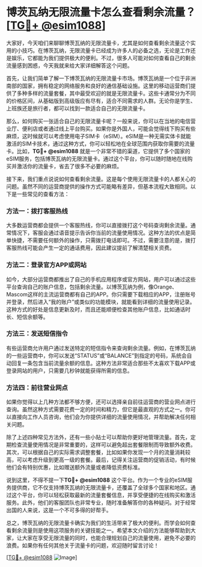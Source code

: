 # 博茨瓦纳无限流量卡怎么查看剩余流量？[[TG💪+ @esim1088](https://t.me/s/esim1088)]

大家好，今天咱们来聊聊博茨瓦纳的无限流量卡，尤其是如何查看剩余流量这个实用的小技巧。在博茨瓦纳，无限流量卡已经成为许多人的必备之选，无论是工作还是娱乐，它都能为我们提供极大的便利。不过，很多人可能对如何查看自己的剩余流量感到困惑，今天我就来给大家详细解答这个问题。

首先，让我们简单了解一下博茨瓦纳的无限流量卡市场。博茨瓦纳是一个位于非洲南部的国家，拥有稳定的网络服务和良好的通信基础设施。这里的移动运营商们提供了多种多样的流量套餐，其中最受欢迎的就是无限流量卡。这些卡通常分为不同的价格区间，从基础版到高级版应有尽有，适合不同需求的人群。无论你是学生、上班族还是旅行者，都可以找到一款适合自己的无限流量卡。

那么，如何购买一张适合自己的无限流量卡呢？一般来说，你可以在当地的电信营业厅、便利店或者通过线上平台购买。如果你是外国人，可能会觉得线下购买有些麻烦，这时候就可以考虑使用电子SIM卡（eSIM）。eSIM是一种无需实体卡就能激活的SIM卡技术，通过这种方式，你可以轻松地在全球范围内获取你需要的流量卡。比如，**TG💪+ @esim1088** 就是一个非常不错的渠道，它提供了多个国家的eSIM服务，包括博茨瓦纳的无限流量卡。通过这个平台，你可以随时随地在线购买并激活你的流量卡，省去了很多不必要的麻烦。

接下来，我们重点说说如何查看剩余流量。这是每个使用无限流量卡的人都关心的问题。虽然不同的运营商提供的操作方式可能略有差异，但基本流程大致相同。以下是一些常见的查看方法：

### 方法一：拨打客服热线

大多数运营商都会提供一个客服热线，你可以直接拨打这个号码查询剩余流量。通常情况下，客服会通过语音提示告诉你当前的流量使用情况。这种方法的优点是简单快捷，不需要任何额外的操作，只需拨打电话即可。不过，需要注意的是，拨打客服热线可能会产生一定的通话费用，因此建议提前了解清楚相关资费。

### 方法二：登录官方APP或网站

如今，大部分运营商都推出了自己的手机应用程序或官方网站，用户可以通过这些平台查询自己的账户信息，包括剩余流量。以博茨瓦纳为例，像Orange、Mascom这样的主流运营商都有自己的APP。你只需要下载相应的APP，注册账号并登录，然后进入“我的账户”或类似的功能模块，就能看到详细的流量使用记录。这种方式的好处是信息更新及时，而且还能顺便检查其他账户信息，比如通话时长、短信余额等。

### 方法三：发送短信指令

有些运营商允许用户通过发送特定的短信指令来查询剩余流量。例如，在博茨瓦纳的一些运营商中，你可以发送“STATUS”或“BALANCE”到指定的号码，系统会自动回复一条包含当前流量余额的信息。这种方法非常适合那些不太喜欢下载APP或登录网站的用户，只需要几秒钟就能获得所需的信息。

### 方法四：前往营业网点

如果你觉得以上几种方法都不够方便，还可以选择亲自前往运营商的营业网点进行查询。虽然这种方式需要花费一定的时间和精力，但它是最直观的方式之一。你可以直接向工作人员咨询，他们会为你提供详细的流量使用情况，并帮助解决任何相关问题。

除了上述四种常见方法外，还有一些小贴士可以帮助你更好地管理流量。首先，定期检查流量使用情况是非常重要的，这样可以避免超出套餐限制而导致额外收费。其次，可以根据自己的实际需求调整套餐，比如如果你发现一个月的流量消耗较高，可以考虑升级到更高一级的套餐。最后，记得关注运营商的促销活动，有时候他们会有特别优惠，比如赠送额外流量或者降低资费标准。

说到这里，不得不提一下**TG💪+ @esim1088** 这个平台。作为一个专业的eSIM服务提供商，它不仅支持博茨瓦纳的无限流量卡，还覆盖了全球多个国家和地区。通过这个平台，你可以轻松获取最新的流量套餐信息，并享受便捷的在线购买和激活服务。此外，他们的客服团队也非常专业，随时准备解答你的各种疑问。对于经常出国的人来说，这是一个不可多得的好帮手。

总之，博茨瓦纳的无限流量卡确实为我们的生活带来了极大的便利。而学会如何查看剩余流量则是使用这项服务的关键技能之一。希望本文介绍的方法能够帮助到大家，让大家在享受无限流量的同时，也能合理规划自己的流量使用，避免不必要的浪费。如果你有任何其他关于流量卡的问题，欢迎随时留言讨论！

[[TG💪+ @esim1088](https://t.me/s/esim1088) ![Image](https://i.postimg.cc/4NQfJmqS/Snipaste-2025-05-13-00-14-12.png)]